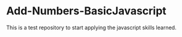 # Add-Numbers-BasicJavascript

This is a test repository to start applying the javascript skills learned.